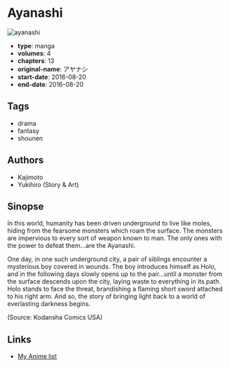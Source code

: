 # Ayanashi

![ayanashi](https://cdn.myanimelist.net/images/manga/3/190874.jpg)

-   **type**: manga
-   **volumes**: 4
-   **chapters**: 13
-   **original-name**: アヤナシ
-   **start-date**: 2016-08-20
-   **end-date**: 2016-08-20

## Tags

-   drama
-   fantasy
-   shounen

## Authors

-   Kajimoto
-   Yukihiro (Story & Art)

## Sinopse

In this world, humanity has been driven underground to live like moles, hiding from the fearsome monsters which roam the surface. The monsters are impervious to every sort of weapon known to man. The only ones with the power to defeat them...are the Ayanashi.

One day, in one such underground city, a pair of siblings encounter a mysterious boy covered in wounds. The boy introduces himself as Holo, and in the following days slowly opens up to the pair...until a monster from the surface descends upon the city, laying waste to everything in its path. Holo stands to face the threat, brandishing a flaming short sword attached to his right arm. And so, the story of bringing light back to a world of everlasting darkness begins.

(Source: Kodansha Comics USA)

## Links

-   [My Anime list](https://myanimelist.net/manga/104186/Ayanashi)
